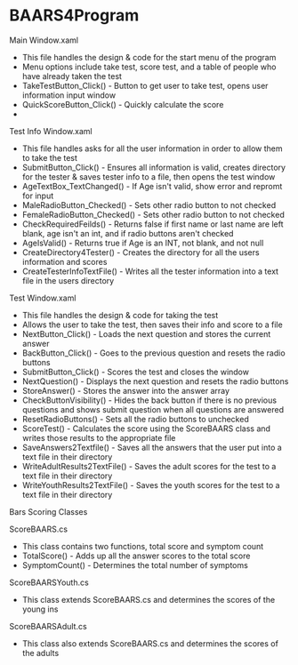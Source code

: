 # BAARS4Program

Main Window.xaml
- This file handles the design & code for the start menu of the program
- Menu options include take test, score test, and a table of people who have already taken the test
- TakeTestButton_Click() - Button to get user to take test, opens user information input window
- QuickScoreButton_Click() - Quickly calculate the score
- 
Test Info Window.xaml
- This file handles asks for all the user information in order to allow them to take the test
- SubmitButton_Click() - Ensures all information is valid, creates directory for the tester & saves tester info to a file, then opens the test window
- AgeTextBox_TextChanged() - If Age isn't valid, show error and repromt for input
- MaleRadioButton_Checked() - Sets other radio button to not checked
- FemaleRadioButton_Checked() - Sets other radio button to not checked
- CheckRequiredFeilds() - Returns false if first name or last name are left blank, age isn't an int, and if radio buttons aren't checked
- AgeIsValid() - Returns true if Age is an INT, not blank, and not null
- CreateDirectory4Tester() - Creates the directory for all the users information and scores
- CreateTesterInfoTextFile() - Writes all the tester information into a text file in the users directory

Test Window.xaml
- This file handles the design & code for taking the test
- Allows the user to take the test, then saves their info and score to a file
- NextButton_Click() - Loads the next question and stores the current answer 
- BackButton_Click() - Goes to the previous question and resets the radio buttons
- SubmitButton_Click() - Scores the test and closes the window
- NextQuestion() - Displays the next question and resets the radio buttons
- StoreAnswer() - Stores the answer into the answer array
- CheckButtonVisibility() - Hides the back button if there is no previous questions and shows submit question when all questions are answered
- ResetRadioButtons() - Sets all the radio buttons to unchecked
- ScoreTest() - Calculates the score using the ScoreBAARS class and writes those results to the appropriate file
- SaveAnswers2Textfile() - Saves all the answers that the user put into a text file in their directory
- WriteAdultResults2TextFile() - Saves the adult scores for the test to a text file in their directory
- WriteYouthResults2TextFile() - Saves the youth scores for the test to a text file in their directory


Bars Scoring Classes

ScoreBAARS.cs
- This class contains two functions, total score and symptom count
- TotalScore() - Adds up all the answer scores to the total score
- SymptomCount() - Determines the total number of symptoms

ScoreBAARSYouth.cs
- This class extends ScoreBAARS.cs and determines the scores of the young ins

ScoreBAARSAdult.cs
- This class also extends ScoreBAARS.cs and determines the scores of the adults
